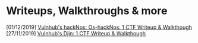 # Writeups, Walkthroughs & more
[01/12/2019] [Vulnhub's hackNos: Os-hackNos: 1 CTF Writeup & Walkthough](2019-12-01_Vulnhub_Os-hackNos-1.md)  
[27/11/2019] [Vulnhub's Djin: 1 CTF Writeup & Walkthough](2019-11-27_Vulnhub_Djin1.md)
